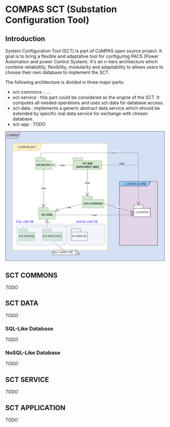 <!-- SPDX-FileCopyrightText: 2020 RTE FRANCE -->
<!-- -->
<!-- SPDX-License-Identifier: Apache-2.0 -->
# COMPAS SCT (Substation Configuration Tool)
## Introduction


System Configuration Tool (SCT) is part of CoMPAS open source project. It goal is to bring a flexible and adaptative tool for configuring PACS (Power Automation and power Control System). It's an n-tiers architecture which combine reliabilitily, flexibility, modularity and adaptability to allows users to choose their own database to implement the SCT.

The following architecture is divided in three major parts:
* sct-commons : ....
* sct-service : this part could be considered as the engine of the SCT. It computes all needed operations and uses sct-data for database access.
* sct-data : implements a generic abstract data service which should be extended by specific real data service for exchange with chosen database.
* sct-app : *TODO*

![Package Diagram](images/PackageDiagram-CompasSCT.png)


## SCT COMMONS
*TODO*
## SCT DATA
*TODO*
### SQL-Like Database
*TODO*
### NoSQL-Like Database
*TODO*
## SCT SERVICE  
*TODO*
## SCT APPLICATION
*TODO*